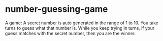 # number-guessing-game
A game: A secret number is auto generated in the range of 1 to 10. You take turns to guess what that number is. While you keep trying in turns, if your guess matches with the secret number, then you are the winner.
